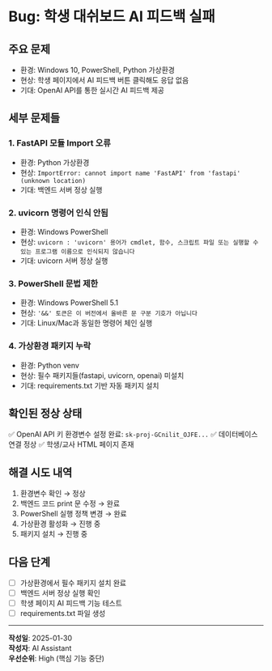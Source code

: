 # Bug: 학생 대쉬보드 AI 피드백 실패

## 주요 문제
- 환경: Windows 10, PowerShell, Python 가상환경
- 현상: 학생 페이지에서 AI 피드백 버튼 클릭해도 응답 없음
- 기대: OpenAI API를 통한 실시간 AI 피드백 제공

## 세부 문제들

### 1. FastAPI 모듈 Import 오류
- 환경: Python 가상환경
- 현상: `ImportError: cannot import name 'FastAPI' from 'fastapi' (unknown location)`
- 기대: 백엔드 서버 정상 실행

### 2. uvicorn 명령어 인식 안됨
- 환경: Windows PowerShell
- 현상: `uvicorn : 'uvicorn' 용어가 cmdlet, 함수, 스크립트 파일 또는 실행할 수 있는 프로그램 이름으로 인식되지 않습니다`
- 기대: uvicorn 서버 정상 실행

### 3. PowerShell 문법 제한
- 환경: Windows PowerShell 5.1
- 현상: `'&&' 토큰은 이 버전에서 올바른 문 구분 기호가 아닙니다`
- 기대: Linux/Mac과 동일한 명령어 체인 실행

### 4. 가상환경 패키지 누락
- 환경: Python venv
- 현상: 필수 패키지들(fastapi, uvicorn, openai) 미설치
- 기대: requirements.txt 기반 자동 패키지 설치

## 확인된 정상 상태
✅ OpenAI API 키 환경변수 설정 완료: `sk-proj-GCnilit_OJFE...`
✅ 데이터베이스 연결 정상
✅ 학생/교사 HTML 페이지 존재

## 해결 시도 내역
1. 환경변수 확인 → 정상
2. 백엔드 코드 print 문 수정 → 완료  
3. PowerShell 실행 정책 변경 → 완료
4. 가상환경 활성화 → 진행 중
5. 패키지 설치 → 진행 중

## 다음 단계
- [ ] 가상환경에서 필수 패키지 설치 완료
- [ ] 백엔드 서버 정상 실행 확인
- [ ] 학생 페이지 AI 피드백 기능 테스트
- [ ] requirements.txt 파일 생성

---
**작성일**: 2025-01-30  
**작성자**: AI Assistant  
**우선순위**: High (핵심 기능 중단) 